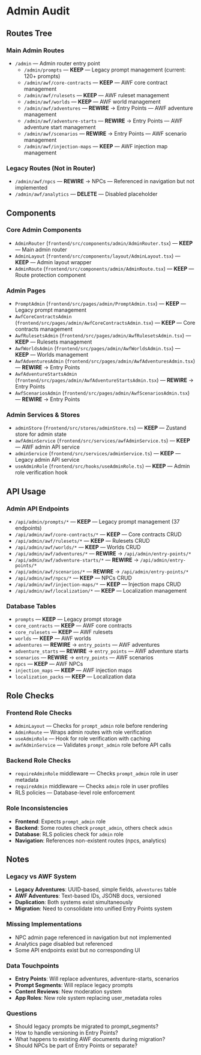 # Admin Audit

## Routes Tree

### Main Admin Routes
- `/admin` — Admin router entry point
  - `/admin/prompts` — **KEEP** — Legacy prompt management (current: 120+ prompts)
  - `/admin/awf/core-contracts` — **KEEP** — AWF core contract management
  - `/admin/awf/rulesets` — **KEEP** — AWF ruleset management  
  - `/admin/awf/worlds` — **KEEP** — AWF world management
  - `/admin/awf/adventures` — **REWIRE** → Entry Points — AWF adventure management
  - `/admin/awf/adventure-starts` — **REWIRE** → Entry Points — AWF adventure start management
  - `/admin/awf/scenarios` — **REWIRE** → Entry Points — AWF scenario management
  - `/admin/awf/injection-maps` — **KEEP** — AWF injection map management

### Legacy Routes (Not in Router)
- `/admin/awf/npcs` — **REWIRE** → NPCs — Referenced in navigation but not implemented
- `/admin/awf/analytics` — **DELETE** — Disabled placeholder

## Components

### Core Admin Components
- `AdminRouter` (`frontend/src/components/admin/AdminRouter.tsx`) — **KEEP** — Main admin router
- `AdminLayout` (`frontend/src/components/layout/AdminLayout.tsx`) — **KEEP** — Admin layout wrapper
- `AdminRoute` (`frontend/src/components/admin/AdminRoute.tsx`) — **KEEP** — Route protection component

### Admin Pages
- `PromptAdmin` (`frontend/src/pages/admin/PromptAdmin.tsx`) — **KEEP** — Legacy prompt management
- `AwfCoreContractsAdmin` (`frontend/src/pages/admin/AwfCoreContractsAdmin.tsx`) — **KEEP** — Core contracts management
- `AwfRulesetsAdmin` (`frontend/src/pages/admin/AwfRulesetsAdmin.tsx`) — **KEEP** — Rulesets management
- `AwfWorldsAdmin` (`frontend/src/pages/admin/AwfWorldsAdmin.tsx`) — **KEEP** — Worlds management
- `AwfAdventuresAdmin` (`frontend/src/pages/admin/AwfAdventuresAdmin.tsx`) — **REWIRE** → Entry Points
- `AwfAdventureStartsAdmin` (`frontend/src/pages/admin/AwfAdventureStartsAdmin.tsx`) — **REWIRE** → Entry Points
- `AwfScenariosAdmin` (`frontend/src/pages/admin/AwfScenariosAdmin.tsx`) — **REWIRE** → Entry Points

### Admin Services & Stores
- `adminStore` (`frontend/src/stores/adminStore.ts`) — **KEEP** — Zustand store for admin state
- `awfAdminService` (`frontend/src/services/awfAdminService.ts`) — **KEEP** — AWF admin API service
- `adminService` (`frontend/src/services/adminService.ts`) — **KEEP** — Legacy admin API service
- `useAdminRole` (`frontend/src/hooks/useAdminRole.ts`) — **KEEP** — Admin role verification hook

## API Usage

### Admin API Endpoints
- `/api/admin/prompts/*` — **KEEP** — Legacy prompt management (37 endpoints)
- `/api/admin/awf/core-contracts/*` — **KEEP** — Core contracts CRUD
- `/api/admin/awf/rulesets/*` — **KEEP** — Rulesets CRUD
- `/api/admin/awf/worlds/*` — **KEEP** — Worlds CRUD
- `/api/admin/awf/adventures/*` — **REWIRE** → `/api/admin/entry-points/*`
- `/api/admin/awf/adventure-starts/*` — **REWIRE** → `/api/admin/entry-points/*`
- `/api/admin/awf/scenarios/*` — **REWIRE** → `/api/admin/entry-points/*`
- `/api/admin/awf/npcs/*` — **KEEP** — NPCs CRUD
- `/api/admin/awf/injection-maps/*` — **KEEP** — Injection maps CRUD
- `/api/admin/awf/localization/*` — **KEEP** — Localization management

### Database Tables
- `prompts` — **KEEP** — Legacy prompt storage
- `core_contracts` — **KEEP** — AWF core contracts
- `core_rulesets` — **KEEP** — AWF rulesets
- `worlds` — **KEEP** — AWF worlds
- `adventures` — **REWIRE** → `entry_points` — AWF adventures
- `adventure_starts` — **REWIRE** → `entry_points` — AWF adventure starts
- `scenarios` — **REWIRE** → `entry_points` — AWF scenarios
- `npcs` — **KEEP** — AWF NPCs
- `injection_maps` — **KEEP** — AWF injection maps
- `localization_packs` — **KEEP** — Localization data

## Role Checks

### Frontend Role Checks
- `AdminLayout` — Checks for `prompt_admin` role before rendering
- `AdminRoute` — Wraps admin routes with role verification
- `useAdminRole` — Hook for role verification with caching
- `awfAdminService` — Validates `prompt_admin` role before API calls

### Backend Role Checks
- `requireAdminRole` middleware — Checks `prompt_admin` role in user metadata
- `requireAdmin` middleware — Checks `admin` role in user profiles
- RLS policies — Database-level role enforcement

### Role Inconsistencies
- **Frontend**: Expects `prompt_admin` role
- **Backend**: Some routes check `prompt_admin`, others check `admin`
- **Database**: RLS policies check for `admin` role
- **Navigation**: References non-existent routes (npcs, analytics)

## Notes

### Legacy vs AWF System
- **Legacy Adventures**: UUID-based, simple fields, `adventures` table
- **AWF Adventures**: Text-based IDs, JSONB docs, versioned
- **Duplication**: Both systems exist simultaneously
- **Migration**: Need to consolidate into unified Entry Points system

### Missing Implementations
- NPC admin page referenced in navigation but not implemented
- Analytics page disabled but referenced
- Some API endpoints exist but no corresponding UI

### Data Touchpoints
- **Entry Points**: Will replace adventures, adventure-starts, scenarios
- **Prompt Segments**: Will replace legacy prompts
- **Content Reviews**: New moderation system
- **App Roles**: New role system replacing user_metadata roles

### Questions
- Should legacy prompts be migrated to prompt_segments?
- How to handle versioning in Entry Points?
- What happens to existing AWF documents during migration?
- Should NPCs be part of Entry Points or separate?






